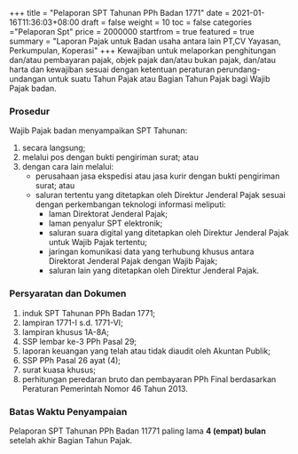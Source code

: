 +++
title = "Pelaporan SPT Tahunan PPh Badan 1771"
date = 2021-01-16T11:36:03+08:00
draft = false
weight = 10
toc = false
categories ="Pelaporan Spt"
price = 2000000
startfrom = true
featured = true 
summary = "Laporan Pajak untuk Badan usaha antara lain PT,CV Yayasan, Perkumpulan, Koperasi" 
+++
Kewajiban untuk melaporkan penghitungan dan/atau pembayaran pajak, objek pajak dan/atau bukan pajak, dan/atau harta dan kewajiban
sesuai dengan ketentuan peraturan perundang-undangan untuk suatu Tahun Pajak atau Bagian Tahun Pajak bagi Wajib Pajak badan.

### Prosedur
Wajib Pajak badan menyampaikan SPT Tahunan:
1. secara langsung;
2. melalui pos dengan bukti pengiriman surat; atau
3. dengan cara lain melalui:
    - perusahaan jasa ekspedisi atau jasa kurir dengan bukti pengiriman surat; atau
    - saluran tertentu yang ditetapkan oleh Direktur Jenderal Pajak sesuai dengan perkembangan teknologi informasi meliputi:
        - laman Direktorat Jenderal Pajak;
        - laman penyalur SPT elektronik;
        - saluran suara digital yang ditetapkan oleh Direktur Jenderal Pajak untuk Wajib Pajak tertentu;
        - jaringan komunikasi data yang terhubung khusus antara Direktorat Jenderal Pajak dengan Wajib Pajak;
        - saluran lain yang ditetapkan oleh Direktur Jenderal Pajak.

### Persyaratan dan Dokumen
1. induk SPT Tahunan PPh Badan 1771;
2. lampiran 1771-I s.d. 1771-VI;
3. lampiran khusus 1A-8A;
4. SSP lembar ke-3 PPh Pasal 29;
5. laporan keuangan yang telah atau tidak diaudit oleh Akuntan Publik;
6. SSP PPh Pasal 26 ayat (4);
7. surat kuasa khusus;
8. perhitungan peredaran bruto dan pembayaran PPh Final berdasarkan Peraturan Pemerintah Nomor 46 Tahun 2013.

### Batas Waktu Penyampaian
Pelaporan SPT Tahunan PPh Badan 11771 paling lama **4 (empat) bulan** setelah akhir Bagian Tahun Pajak.